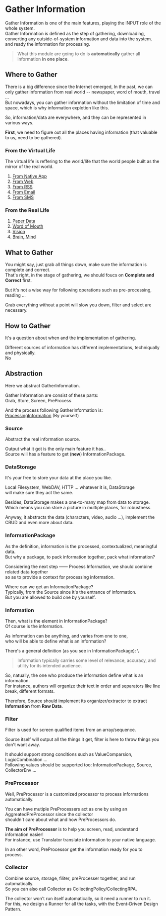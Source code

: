 # Gather Information

Gather Information is one of the main features, playing the INPUT role of the whole system.\
Gather Information is defined as the step of gathering, downloading, converting any outside-of-system information and data into the system. \
and ready the information for processing.

> What this module are going to do is **automatically** gather all information **in one place**.

## Where to Gather

There is a big difference since the Internet emerged,
In the past, we can only gather information from real world -- newspaper, word of mouth, travel ... \
But nowadays, you can gather information without the limitation of time and space, which is why information explotion like this.

So, information/data are everywhere, and they can be represented in various ways.

**First**, we need to figure out all the places having information (that valuable to us, need to be gathered).

### From the Virtual Life

The virtual life is reffering to the world/life that the world people built as the mirror of the real world. 

1. [From Native App](./where/virtual-life/native-app.md)
2. [From Web](./where/virtual-life/web.md)
3. [From RSS](./where/virtual-life/rss.md)
4. [From Email](./where/virtual-life/email.md)
5. [From SMS](./where/virtual-life/sms.md)

### From the Real Life

1. [Paper Data](./where/real-life/paper-data.md)
2. [Word of Mouth](./where/real-life/word-of-mouth.md)
3. [Vision](./where/real-life/camera.md)
4. [Brain, Mind](./where/real-life/brain.md)

## What to Gather

You might say, just grab all things down, make sure the information is complete and correct. \
That's right, in the stage of gathering, we should foucs on **Complete and Correct** first.

But it's not a wise way for following operations such as pre-processing, reading ...

Grab everything without a point will slow you down, filter and select are necessary.

## How to Gather

It's a question about when and the implementation of gathering.

Different sources of information has different implementations, techniqually and physically. \
No

## Abstraction

Here we abstract GatherInformation.

Gather Information are consist of these parts: \
Grab, Store, Screen, PreProcess

And the process following GatherInformation is: \
[ProcessingInformation](../process-information/index.md) (By yourself)

### Source

Abstract the real information source.

Output what it got is the only main feature it has.. \
Source will has a feature to get (**new**) InformationPackage.

### DataStorage

It's your free to store your data at the place you like.

Local Filesystem, WebDAV, HTTP ... whatever it is, DataStorage \
will make sure they act the same.

Besides, DataStorage makes a one-to-many map from data to storage. \
Which means you can store a picture in multiple places, for robustness.

Anyway, it abstracts the data (characters, video, audio ...), implement the CRUD and even more about data.

### InformationPackage

As the definition, information is the processed, contextualized, meaningful data. \
But why a package, to pack information together, pack what information?

Considering the next step —— Process Information, we should combine related data together \
so as to provide a context for processing information.

Where can we get an InformationPackage? \
Typically, from the Source since it's the entrance of information. \
But you are allowed to build one by yourself.

### Information

Then, what is the element in InformationPackage? \
Of course is the information.

As information can be anything, and varies from one to one, \
who will be able to define what is an information?

There's a general definition (as you see in InformationPackage): \

> Information typically carries some level of relevance, accuracy, and utility for its intended audience.

So, natually, the one who produce the information define what is an information. \
For instance, authors will organize their text in order and separators like line break, different formats.

Therefore, Source should implement its organizer/extractor to extract **Information** from **Raw Data**.

### Filter

Filter is used for screen qualified items from an array/sequence.

Source itself will output all the things it get, filter is here to throw things you don't want away.

It should support strong conditions such as ValueComparsion, LogicCombination ... \
Following values should be supported too: InformationPackage, Source, CollectorEnv ...

### PreProcessor

Well, PreProcessor is a customized processor to process informations automatically.

You can have mutiple PreProcessers act as one by using an AggreatedPreProcessor since the collector \
shouldn't care about what and how PreProcessors do.

**The aim of PreProcessor** is to help you screen, read, understand information easier! \
For instance, use Translator translate information to your native language.

In an other word, PreProcessor get the information ready for you to process.

### Collector

Combine source, storage, filiter, preProcesser together, and run automatically. \
So you can also call Collector as CollectingPolicy/CollectingRPA.

The collector won't run itself automatically, so it need a runner to run it. \
For this, we design a Runner for all the tasks, with the Event-Driven Design Pattern.
